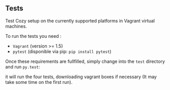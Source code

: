 ## Tests

Test Cozy setup on the currently supported platforms in Vagrant virtual machines.

To run the tests you need :
- `Vagrant` (version >= 1.5)
- `pytest` (disponible via pip: `pip install pytest`)

Once these requirements are fullfilled, simply change into the `test` directory and run `py.test`:

it will run the four tests, downloading vagrant boxes if necessary (It may take some time on the first run).
